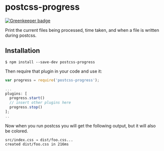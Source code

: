 # postcss-progress

[![Greenkeeper badge](https://badges.greenkeeper.io/brandonocasey/postcss-progress.svg)](https://greenkeeper.io/)

Print the current files being processed, time taken, and when a file is written during postcss.

## Installation

```
$ npm install --save-dev postcss-progress
```

Then require that plugin in your code and use it:

```js
var progress = require('postcss-progress');

...
plugins: [
  progress.start()
  // insert other plugins here
  progress.stop()
];
..

```

Now when you run postcss you will get the following output, but it will also be colored.

```
src/index.css → dist/foo.css...
created dist/foo.css in 216ms
```
